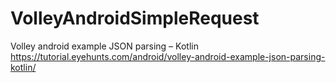 # VolleyAndroidSimpleRequest
Volley android example JSON parsing – Kotlin
https://tutorial.eyehunts.com/android/volley-android-example-json-parsing-kotlin/
